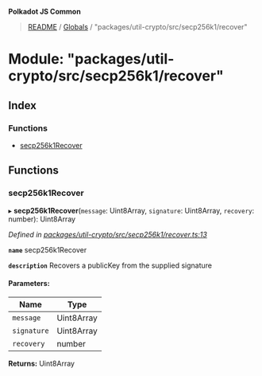 **Polkadot JS Common**

> [README](../README.md) / [Globals](../globals.md) / "packages/util-crypto/src/secp256k1/recover"

# Module: "packages/util-crypto/src/secp256k1/recover"

## Index

### Functions

* [secp256k1Recover](_packages_util_crypto_src_secp256k1_recover_.md#secp256k1recover)

## Functions

### secp256k1Recover

▸ **secp256k1Recover**(`message`: Uint8Array, `signature`: Uint8Array, `recovery`: number): Uint8Array

*Defined in [packages/util-crypto/src/secp256k1/recover.ts:13](https://github.com/polkadot-js/common/blob/13ae8665/packages/util-crypto/src/secp256k1/recover.ts#L13)*

**`name`** secp256k1Recover

**`description`** Recovers a publicKey from the supplied signature

#### Parameters:

Name | Type |
------ | ------ |
`message` | Uint8Array |
`signature` | Uint8Array |
`recovery` | number |

**Returns:** Uint8Array
